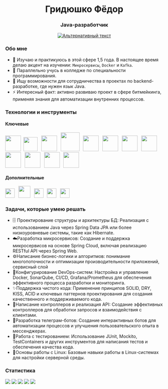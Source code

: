 <div id="header" align="center">
  <h1>Гридюшко Фёдор</h1>
  <h3>Java-разработчик</h2>
  <a href="https://t.me/DJ_FRX">
    <img src="https://img.shields.io/badge/Telegram-blue?style=for-the-badge&logo=Telegram&logoColor=white" alt="Альтернативный текст">
</a>
</div>

### Обо мне
- 🌱 Изучаю и практикуюсь в этой сфере 1,5 года.
  В настоящее время делаю акцент на изучении: `Микросервисы`, `Docker` и `Kafka`.
- 📕 Параллельно учусь в колледже по специальности программирования.
- 👯 Ищу возможности для сотрудничества в проектах по backend-разработке, где нужен язык Java.
- ⚡ Интересный факт: активно развиваю проект в сфере битмейкинга, применяя знания для автоматизации внутренних процессов.
### Технологии и инструменты
#### Ключевые
<img src="https://cdn.jsdelivr.net/gh/devicons/devicon@latest/icons/java/java-original.svg" width="50px" height="50px"/>&nbsp;
<img src="https://cdn.jsdelivr.net/gh/devicons/devicon@latest/icons/spring/spring-original.svg" width="45px" height="45px" /> &nbsp;
<img src="https://cdn.jsdelivr.net/gh/devicons/devicon@latest/icons/junit/junit-plain.svg" width="50px" height="50px" /> &nbsp;
<img src="https://cdn.jsdelivr.net/gh/devicons/devicon@latest/icons/docker/docker-plain.svg" width="60px" height="60px" /> &nbsp;
<img src="https://cdn.jsdelivr.net/gh/devicons/devicon@latest/icons/postgresql/postgresql-original.svg" width="50px" height="50px" /> &nbsp;
<img src="https://cdn.jsdelivr.net/gh/devicons/devicon@latest/icons/mysql/mysql-original.svg" width="50px" height="50px"/> &nbsp;
<img src="https://cdn.jsdelivr.net/gh/devicons/devicon@latest/icons/redis/redis-original.svg" width="50px" height="50px" /> &nbsp;
<img src="https://cdn.jsdelivr.net/gh/devicons/devicon@latest/icons/liquibase/liquibase-original.svg"  width="50px" height="50px"/>&nbsp;
<img src="https://cdn.jsdelivr.net/gh/devicons/devicon@latest/icons/sonarqube/sonarqube-original.svg"  width="50px" height="50px" />  &nbsp;
<img src="https://cdn.jsdelivr.net/gh/devicons/devicon@latest/icons/prometheus/prometheus-original.svg" gap="5px" width="50px" height="50px"/> &nbsp;
<img src="https://cdn.jsdelivr.net/gh/devicons/devicon@latest/icons/grafana/grafana-original.svg" width="50px" height="50px"/> &nbsp;
<img src="https://cdn.jsdelivr.net/gh/devicons/devicon@latest/icons/apachekafka/apachekafka-original.svg" width="50px" height="50px" />&nbsp;

#### Дополнительные
<img src="https://cdn.jsdelivr.net/gh/devicons/devicon@latest/icons/html5/html5-original.svg" width="30px" height="30px"/> &nbsp;
<img src="https://cdn.jsdelivr.net/gh/devicons/devicon@latest/icons/css3/css3-original-wordmark.svg" width="38px" height="38px"/> &nbsp;
<img src="https://cdn.jsdelivr.net/gh/devicons/devicon@latest/icons/javascript/javascript-original.svg" width="30px" height="30px"/> &nbsp;
<img src="https://cdn.jsdelivr.net/gh/devicons/devicon@latest/icons/git/git-original.svg" width="30px" height="30px"/> &nbsp;
<img src="https://cdn.jsdelivr.net/gh/devicons/devicon@latest/icons/linux/linux-original.svg"  width="30px" height="30px" />  &nbsp;
### Задачи, которые умею решать
- 🗄️ Проектирование структуры и архитектуры БД: Реализация с использованием Java через Spring Data JPA или более низкоуровневые системы, такие как Hibernate. 
- ☁️Разработка микросервисов: Создание и поддержка микросервисов на основе Spring Cloud, включая реализацию RESTful API через Spring Web. 
- ⚙️Написание бизнес-логики и алгоритмов: понимание многопоточности и оптимизации производительности приложений, сервисный слой 
- 🚀Конфигурирование DevOps-систем: Настройка и управление Docker, SonarQube, CI/CD, Grafana/Prometheus для обеспечения эффективного процесса разработки и мониторинга. 
- ✨Поддержка чистого кода: Применение принципов SOLID, DRY, KISS, ACID и ключевых паттернов проектирования для создания качественного и поддерживаемого кода. 
- 📡Написание контроллеров и реализация API: Создание эффективных контроллеров для обработки запросов и взаимодействия с клиентами. 
- 🤖Разработка телеграм-ботов: Создание интерактивных ботов для автоматизации процессов и улучшения пользовательского опыта в мессенджерах. 
- 🧪Работа с тестированием: Использование JUnit, Mockito, TestContainers и других инструментов для написания тестов и обеспечения качества кода. 
- 🐧Основы работы с Linux: Базовые навыки работы в Linux-системах для настройки серверной среды. 
### Статистика
  ![](http://github-profile-summary-cards.vercel.app/api/cards/profile-details?username=GridyushkoF&theme=github_dark)
  ![](http://github-profile-summary-cards.vercel.app/api/cards/repos-per-language?username=GridyushkoF&theme=github_dark)
  ![](http://github-profile-summary-cards.vercel.app/api/cards/most-commit-language?username=GridyushkoF&theme=github_dark)
  ![](http://github-profile-summary-cards.vercel.app/api/cards/stats?username=GridyushkoF&theme=github_dark)
  ![](http://github-profile-summary-cards.vercel.app/api/cards/productive-time?username=GridyushkoF&theme=github_dark&utcOffset=8)
